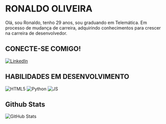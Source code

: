 # RONALDO OLIVEIRA

Olá, sou Ronaldo, tenho 29 anos, sou graduando em Telemática. Em processo de mudança de carreira, adquirindo conhecimentos para crescer na carreira de desenvolvedor.

## CONECTE-SE COMIGO!
[![LinkedIn](https://img.shields.io/badge/LinkedIn-357?style=for-the-badge&logo=linkedin&logoColor=ffff)](https://www.linkedin.com/in/oliveiraaronaldo/)


## HABILIDADES EM DESENVOLVIMENTO
![HTML5](https://img.shields.io/badge/HTML5-000?style=for-the-badge&logo=html5)
![Python](https://img.shields.io/badge/PYTHON-000?style=for-the-badge&logo=python&logoColor=)
![JS](https://img.shields.io/badge/JAVASCRIPT-000?style=for-the-badge&logo=Javascript&)



## Github Stats
![GitHub Stats](https://github-readme-stats.vercel.app/api?username=oliveiraaronaldo&theme=transparent&bg_color=000&border_color=000&show_icons=true&icon_color=30A3DC&title_color=E94D5F&text_color=FFFF00&hide_title=true&hide=stars)
